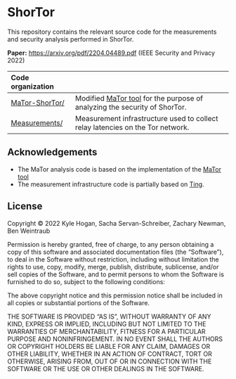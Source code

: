 # ShorTor
This repository contains the relevant source code for the measurements and security analysis performed in ShorTor. 

**Paper:** https://arxiv.org/pdf/2204.04489.pdf (IEEE Security and Privacy 2022)

| **Code organization** ||
| :--- | :---|
| [MaTor-ShorTor/](MaTor-ShorTor/) | Modified [MaTor tool](https://github.com/sachaservan/MATor) for the purpose of analyzing the security of ShorTor.|
| [Measurements/](Measurements/) | Measurement infrastructure used to collect relay latencies on the Tor network.|


## Acknowledgements 
* The MaTor analysis code is based on the implementation of the [MaTor tool](https://github.com/sebastianmeiser/MATor)
* The measurement infrastructure code is partially based on [Ting](https://www.cs.umd.edu/projects/ting).

## License
Copyright © 2022 Kyle Hogan, Sacha Servan-Schreiber, Zachary Newman, Ben Weintraub

Permission is hereby granted, free of charge, to any person obtaining a copy of this software and associated documentation files (the “Software”), to deal in the Software without restriction, including without limitation the rights to use, copy, modify, merge, publish, distribute, sublicense, and/or sell copies of the Software, and to permit persons to whom the Software is furnished to do so, subject to the following conditions:

The above copyright notice and this permission notice shall be included in all copies or substantial portions of the Software.

THE SOFTWARE IS PROVIDED “AS IS”, WITHOUT WARRANTY OF ANY KIND, EXPRESS OR IMPLIED, INCLUDING BUT NOT LIMITED TO THE WARRANTIES OF MERCHANTABILITY, FITNESS FOR A PARTICULAR PURPOSE AND NONINFRINGEMENT. IN NO EVENT SHALL THE AUTHORS OR COPYRIGHT HOLDERS BE LIABLE FOR ANY CLAIM, DAMAGES OR OTHER LIABILITY, WHETHER IN AN ACTION OF CONTRACT, TORT OR OTHERWISE, ARISING FROM, OUT OF OR IN CONNECTION WITH THE SOFTWARE OR THE USE OR OTHER DEALINGS IN THE SOFTWARE.


